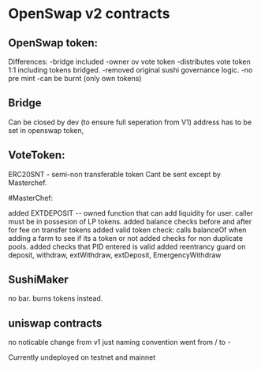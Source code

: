 # OpenSwap v2 contracts


## OpenSwap token:

Differences:
-bridge included
-owner ov vote token
-distributes vote token 1:1 including tokens bridged.
-removed original sushi governance logic.
-no pre mint
-can be burnt (only own tokens)

## Bridge
Can be closed by dev (to ensure full seperation from V1)
address has to be set in openswap token,


## VoteToken:
ERC20SNT - semi-non transferable token
Cant be sent except by Masterchef.



#MasterChef:

added EXTDEPOSIT -- owned function that can add liquidity for user. caller must be in possesion of LP tokens.
added balance checks before and after for fee on transfer tokens
added valid token check: calls balanceOf when adding a farm to see if its a token or not
added checks for non duplicate pools.
added checks that PID entered is valid
added reentrancy guard on deposit, withdraw, extWithdraw, extDeposit, EmergencyWithdraw


## SushiMaker

no bar. burns tokens instead.


## uniswap contracts

no noticable change from v1 just naming convention went from / to -








 

Currently undeployed on testnet and mainnet


